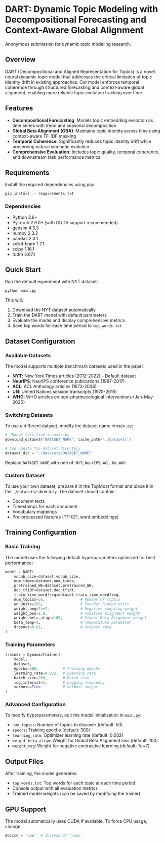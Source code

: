 # DART: Dynamic Topic Modeling with Decompositional Forecasting and Context-Aware Global Alignment

Anonymous submission for dynamic topic modeling research.

## Overview

DART (Decompositional and Aligned Representation for Topics) is a novel neural dynamic topic model that addresses the critical limitation of topic identity drift in existing approaches. Our model enforces temporal coherence through structured forecasting and context-aware global alignment, enabling more reliable topic evolution tracking over time.

## Features

- **Decompositional Forecasting**: Models topic embedding evolution as time series with trend and seasonal decomposition
- **Global Beta Alignment (GBA)**: Maintains topic identity across time using context-aware TF-IDF masking
- **Temporal Coherence**: Significantly reduces topic identity drift while preserving natural semantic evolution
- **Comprehensive Evaluation**: Includes topic quality, temporal coherence, and downstream task performance metrics

## Requirements

Install the required dependencies using pip:

```bash
pip install -r requirements.txt
```

### Dependencies

- Python 3.8+
- PyTorch 2.6.0+ (with CUDA support recommended)
- gensim 4.3.3
- numpy 2.3.2
- pandas 2.3.1
- scikit-learn 1.7.1
- scipy 1.16.1
- tqdm 4.67.1



## Quick Start

Run the default experiment with NYT dataset:

```bash
python main.py
```

This will:
1. Download the NYT dataset automatically
2. Train the DART model with default parameters
3. Evaluate the model and display comprehensive metrics
4. Save top words for each time period to `top_words.txt`

## Dataset Configuration

### Available Datasets

The model supports multiple benchmark datasets used in the paper:

- **NYT**: New York Times articles (2012-2022) - Default dataset
- **NeurIPS**: NeurIPS conference publications (1987-2017)
- **ACL**: ACL Anthology articles (1973-2006)
- **UN**: United Nations session transcripts (1970-2015)
- **WHO**: WHO articles on non-pharmacological interventions (Jan-May 2020)

### Switching Datasets

To use a different dataset, modify the dataset name in `main.py`:

```python
# Change this line in main.py
download_dataset('DATASET_NAME', cache_path='./datasets')

# And update the dataset directory
dataset_dir = "./datasets/DATASET_NAME"
```

Replace `DATASET_NAME` with one of: `NYT`, `NeurIPS`, `ACL`, `UN`, `WHO`

### Custom Dataset

To use your own dataset, prepare it in the TopMost format and place it in the `./datasets/` directory. The dataset should contain:
- Document texts
- Timestamps for each document
- Vocabulary mappings
- Pre-processed features (TF-IDF, word embeddings)

## Training Configuration

### Basic Training

The model uses the following default hyperparameters optimized for best performance:

```python
model = DART(
    vocab_size=dataset.vocab_size,
    num_times=dataset.num_times,
    pretrained_WE=dataset.pretrained_WE,
    doc_tfidf=dataset.doc_tfidf,
    train_time_wordfreq=dataset.train_time_wordfreq,
    num_topics=50,                # Number of topics
    en_units=200,                 # Encoder hidden units
    weight_neg=7e+7,              # Negative sampling weight
    weight_pos=1.0,               # Positive alignment weight
    weight_beta_align=100,        # Global Beta Alignment weight
    beta_temp=1,                  # Temperature parameter
    dropout=0.01,                 # Dropout rate
)
```

### Training Parameters

```python
trainer = DynamicTrainer(
    model,
    dataset,
    epochs=300,           # Training epochs
    learning_rate=0.002,  # Learning rate
    batch_size=200,       # Batch size
    log_interval=5,       # Logging frequency
    verbose=True          # Verbose output
)
```

### Advanced Configuration

To modify hyperparameters, edit the model initialization in `main.py`:

- `num_topics`: Number of topics to discover (default: 50)
- `epochs`: Training epochs (default: 300)
- `learning_rate`: Optimizer learning rate (default: 0.002)
- `weight_beta_align`: Weight for Global Beta Alignment loss (default: 100)
- `weight_neg`: Weight for negative contrastive learning (default: 7e+7)

## Output Files

After training, the model generates:

- `top_words.txt`: Top words for each topic at each time period
- Console output with all evaluation metrics
- Trained model weights (can be saved by modifying the trainer)

## GPU Support

The model automatically uses CUDA if available. To force CPU usage, change:

```python
device = 'cpu'  # Instead of 'cuda'
```

